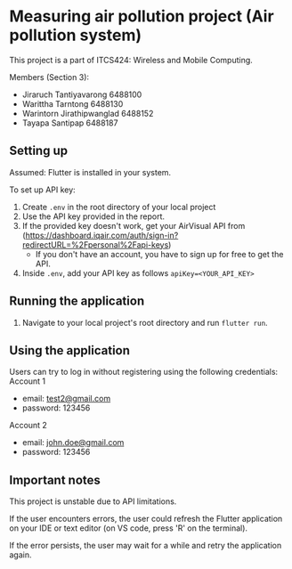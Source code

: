 # Measuring air pollution project (Air pollution system)

This project is a part of ITCS424: Wireless and Mobile Computing.

Members (Section 3):  
- Jiraruch Tantiyavarong 6488100  
- Warittha Tarntong 6488130  
- Warintorn Jirathipwanglad 6488152  
- Tayapa Santipap 6488187  

## Setting up

Assumed: Flutter is installed in your system.

To set up API key:
1. Create `.env` in the root directory of your local project
2. Use the API key provided in the report. 
3. If the provided key doesn't work, get your AirVisual API from (https://dashboard.iqair.com/auth/sign-in?redirectURL=%2Fpersonal%2Fapi-keys)
    - If you don't have an account, you have to sign up for free to get the API.
4. Inside `.env`, add your API key as follows `apiKey=<YOUR_API_KEY>`

## Running the application
1. Navigate to your local project's root directory and run `flutter run`.

## Using the application

Users can try to log in without registering using the following credentials:  
Account 1  
- email: test2@gmail.com  
- password: 123456  

Account 2  
- email: john.doe@gmail.com  
- password: 123456  

## Important notes

This project is unstable due to API limitations. 

If the user encounters errors, the user could refresh the Flutter application on your IDE or text editor (on VS code, press 'R' on the terminal).

If the error persists, the user may wait for a while and retry the application again.